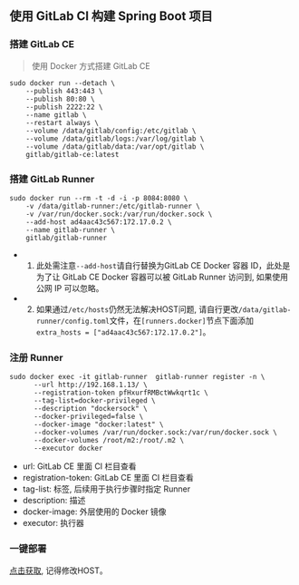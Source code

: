 ## 使用 GitLab CI 构建 Spring Boot 项目
### 搭建 GitLab CE
> 使用 Docker 方式搭建 GitLab CE

```shell
sudo docker run --detach \
    --publish 443:443 \
    --publish 80:80 \
    --publish 2222:22 \
    --name gitlab \
    --restart always \
    --volume /data/gitlab/config:/etc/gitlab \
    --volume /data/gitlab/logs:/var/log/gitlab \
    --volume /data/gitlab/data:/var/opt/gitlab \
    gitlab/gitlab-ce:latest
```

### 搭建 GitLab Runner
```shell
sudo docker run --rm -t -d -i -p 8084:8080 \
    -v /data/gitlab-runner:/etc/gitlab-runner \
    -v /var/run/docker.sock:/var/run/docker.sock \
    --add-host ad4aac43c567:172.17.0.2 \
    --name gitlab-runner \
    gitlab/gitlab-runner
```

- 1. 此处需注意`--add-host`请自行替换为GitLab CE Docker 容器 ID，此处是为了让 GitLab CE Docker 容器可以被 GitLab Runner 访问到, 如果使用公网 IP 可以忽略。
- 2. 如果通过`/etc/hosts`仍然无法解决HOST问题, 请自行更改`/data/gitlab-runner/config.toml`文件，在`[runners.docker]`节点下面添加`extra_hosts = ["ad4aac43c567:172.17.0.2"]`。


### 注册 Runner
```shell 
sudo docker exec -it gitlab-runner  gitlab-runner register -n \
      --url http://192.168.1.13/ \
      --registration-token pfHxurfRMBctWwkqrt1c \
      --tag-list=docker-privileged \
      --description "dockersock" \
      --docker-privileged=false \
      --docker-image "docker:latest" \
      --docker-volumes /var/run/docker.sock:/var/run/docker.sock \
      --docker-volumes /root/m2:/root/.m2 \
      --executor docker
```

- url: GitLab CE 里面 CI 栏目查看
- registration-token: GitLab CE 里面 CI 栏目查看
- tag-list: 标签, 后续用于执行步骤时指定 Runner
- description: 描述
- docker-image: 外层使用的 Docker 镜像
- executor: 执行器

### 一键部署
[点击获取](docker-compose.yml), 记得修改HOST。